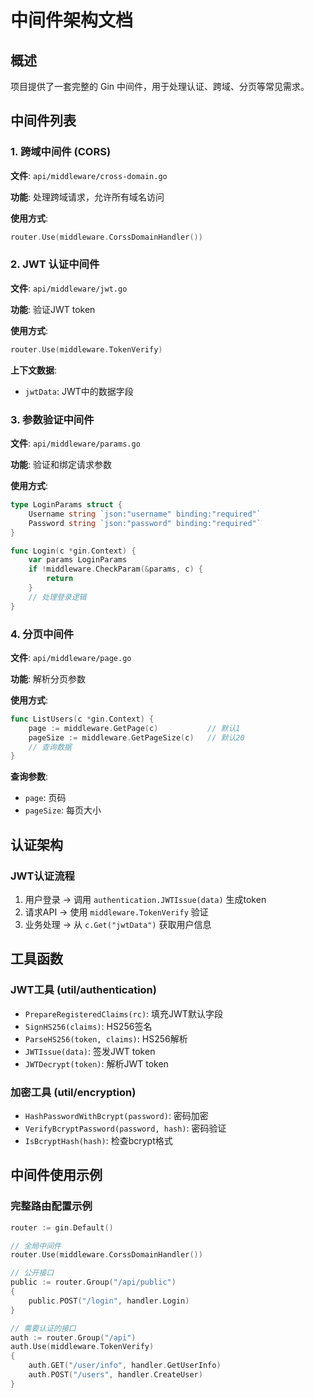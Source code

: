 # 中间件架构文档

## 概述
项目提供了一套完整的 Gin 中间件，用于处理认证、跨域、分页等常见需求。

## 中间件列表

### 1. 跨域中间件 (CORS)
**文件**: `api/middleware/cross-domain.go`

**功能**: 处理跨域请求，允许所有域名访问

**使用方式**:
```go
router.Use(middleware.CorssDomainHandler())
```

### 2. JWT 认证中间件
**文件**: `api/middleware/jwt.go`

**功能**: 验证JWT token

**使用方式**:
```go
router.Use(middleware.TokenVerify)
```

**上下文数据**:
- `jwtData`: JWT中的数据字段

### 3. 参数验证中间件
**文件**: `api/middleware/params.go`

**功能**: 验证和绑定请求参数

**使用方式**:
```go
type LoginParams struct {
    Username string `json:"username" binding:"required"`
    Password string `json:"password" binding:"required"`
}

func Login(c *gin.Context) {
    var params LoginParams
    if !middleware.CheckParam(&params, c) {
        return
    }
    // 处理登录逻辑
}
```

### 4. 分页中间件
**文件**: `api/middleware/page.go`

**功能**: 解析分页参数

**使用方式**:
```go
func ListUsers(c *gin.Context) {
    page := middleware.GetPage(c)           // 默认1
    pageSize := middleware.GetPageSize(c)   // 默认20
    // 查询数据
}
```

**查询参数**:
- `page`: 页码
- `pageSize`: 每页大小

## 认证架构

### JWT认证流程
1. 用户登录 -> 调用 `authentication.JWTIssue(data)` 生成token
2. 请求API -> 使用 `middleware.TokenVerify` 验证
3. 业务处理 -> 从 `c.Get("jwtData")` 获取用户信息

## 工具函数

### JWT工具 (util/authentication)
- `PrepareRegisteredClaims(rc)`: 填充JWT默认字段
- `SignHS256(claims)`: HS256签名
- `ParseHS256(token, claims)`: HS256解析
- `JWTIssue(data)`: 签发JWT token
- `JWTDecrypt(token)`: 解析JWT token

### 加密工具 (util/encryption)
- `HashPasswordWithBcrypt(password)`: 密码加密
- `VerifyBcryptPassword(password, hash)`: 密码验证
- `IsBcryptHash(hash)`: 检查bcrypt格式

## 中间件使用示例

### 完整路由配置示例
```go
router := gin.Default()

// 全局中间件
router.Use(middleware.CorssDomainHandler())

// 公开接口
public := router.Group("/api/public")
{
    public.POST("/login", handler.Login)
}

// 需要认证的接口
auth := router.Group("/api")
auth.Use(middleware.TokenVerify)
{
    auth.GET("/user/info", handler.GetUserInfo)
    auth.POST("/users", handler.CreateUser)
}
```

